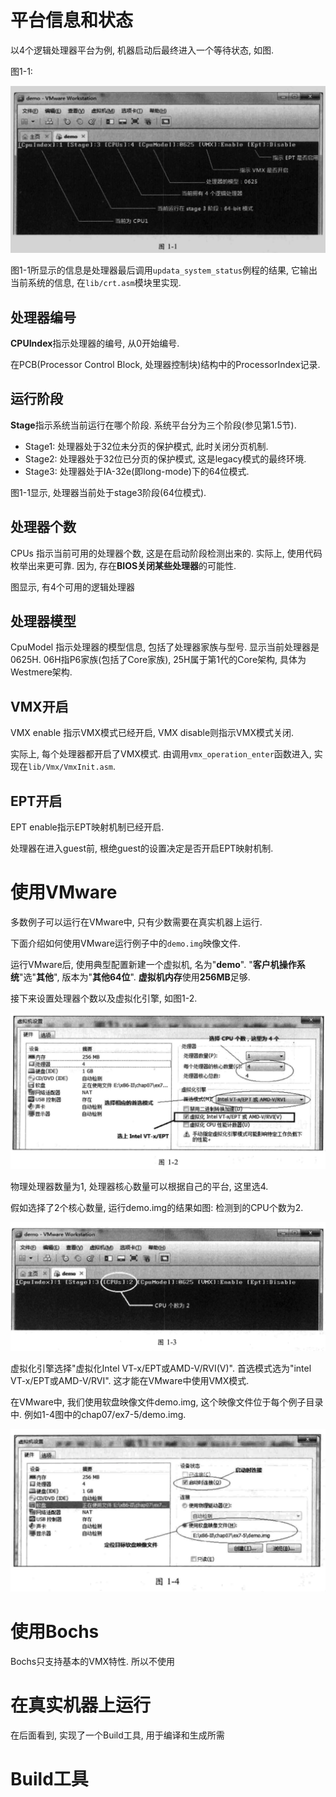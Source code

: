 
# 平台信息和状态

以4个逻辑处理器平台为例, 机器启动后最终进入一个等待状态, 如图.

图1\-1:

![2019-12-28-18-06-10.png](./images/2019-12-28-18-06-10.png)

图1-1所显示的信息是处理器最后调用`updata_system_status`例程的结果, 它输出当前系统的信息, 在`lib/crt.asm`模块里实现.

## 处理器编号

**CPUIndex**指示处理器的编号, 从0开始编号.

在PCB(Processor Control Block, 处理器控制块)结构中的ProcessorIndex记录.

## 运行阶段

**Stage**指示系统当前运行在哪个阶段. 系统平台分为三个阶段(参见第1.5节).

- Stage1: 处理器处于32位未分页的保护模式, 此时关闭分页机制.
- Stage2: 处理器处于32位已分页的保护模式, 这是legacy模式的最终环境.
- Stage3: 处理器处于IA\-32e(即long\-mode)下的64位模式.

图1\-1显示, 处理器当前处于stage3阶段(64位模式).

## 处理器个数

CPUs 指示当前可用的处理器个数, 这是在启动阶段检测出来的. 实际上, 使用代码枚举出来更可靠. 因为, 存在**BIOS关闭某些处理器**的可能性.

图显示, 有4个可用的逻辑处理器

## 处理器模型

CpuModel 指示处理器的模型信息, 包括了处理器家族与型号. 显示当前处理器是 0625H. 06H指P6家族(包括了Core家族), 25H属于第1代的Core架构, 具体为Westmere架构.

## VMX开启

VMX enable 指示VMX模式已经开启, VMX disable则指示VMX模式关闭. 

实际上, 每个处理器都开启了VMX模式. 由调用`vmx_operation_enter`函数进入, 实现在`lib/Vmx/VmxInit.asm`.

## EPT开启

EPT enable指示EPT映射机制已经开启.

处理器在进入guest前, 根绝guest的设置决定是否开启EPT映射机制.

# 使用VMware

多数例子可以运行在VMware中, 只有少数需要在真实机器上运行. 

下面介绍如何使用VMware运行例子中的`demo.img`映像文件.

运行VMware后, 使用典型配置新建一个虚拟机, 名为"**demo**". "**客户机操作系统**"选"**其他**", 版本为"**其他64位**". **虚拟机内存**使用**256MB**足够.

接下来设置处理器个数以及虚拟化引擎, 如图1-2.

![2019-12-28-18-16-30.png](./images/2019-12-28-18-16-30.png)

物理处理器数量为1, 处理器核心数量可以根据自己的平台, 这里选4.

假如选择了2个核心数量, 运行demo.img的结果如图: 检测到的CPU个数为2.

![2019-12-28-18-20-56.png](./images/2019-12-28-18-20-56.png)

虚拟化引擎选择"虚拟化Intel VT-x/EPT或AMD-V/RVI(V)". 首选模式选为"intel VT-x/EPT或AMD-V/RVI". 这才能在VMware中使用VMX模式.

在VMware中, 我们使用软盘映像文件demo.img, 这个映像文件位于每个例子目录中. 例如1-4图中的chap07/ex7-5/demo.img.

![2019-12-28-18-29-28.png](./images/2019-12-28-18-29-28.png)

# 使用Bochs

Bochs只支持基本的VMX特性. 所以不使用

# 在真实机器上运行

在后面看到, 实现了一个Build工具, 用于编译和生成所需

# Build工具

